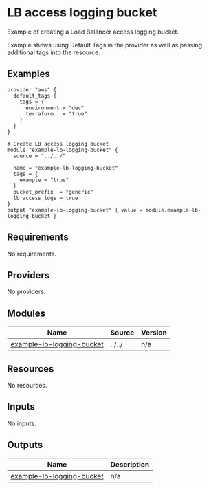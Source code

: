 # LB access logging bucket

Example of creating a Load Balancer access logging bucket.

Example shows using Default Tags in the provider as well as passing additional tags into the resource.
<!-- BEGINNING OF PRE-COMMIT-TERRAFORM DOCS HOOK -->


## Examples

```hcl
provider "aws" {
  default_tags {
    tags = {
      environment = "dev"
      terraform   = "true"
    }
  }
}

# Create LB access logging bucket
module "example-lb-logging-bucket" {
  source = "../../"

  name = "example-lb-logging-bucket"
  tags = {
    example = "true"
  }
  bucket_prefix  = "generic"
  lb_access_logs = true
}
output "example-lb-logging-bucket" { value = module.example-lb-logging-bucket }
```

## Requirements

No requirements.

## Providers

No providers.

## Modules

| Name | Source | Version |
|------|--------|---------|
| <a name="module_example-lb-logging-bucket"></a> [example-lb-logging-bucket](#module\_example-lb-logging-bucket) | ../../ | n/a |

## Resources

No resources.

## Inputs

No inputs.

## Outputs

| Name | Description |
|------|-------------|
| <a name="output_example-lb-logging-bucket"></a> [example-lb-logging-bucket](#output\_example-lb-logging-bucket) | n/a |


<!-- END OF PRE-COMMIT-TERRAFORM DOCS HOOK -->
